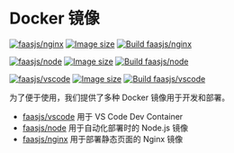 # Docker 镜像

[![faasjs/nginx](https://img.shields.io/badge/Docker-faasjs%2Fnginx-blue)](https://hub.docker.com/repository/docker/faasjs/nginx)
[![Image size](https://img.shields.io/docker/image-size/faasjs/nginx/latest)](https://hub.docker.com/repository/docker/faasjs/nginx)
[![Build faasjs/nginx](https://github.com/faasjs/faasjs/actions/workflows/build-nginx-image.yml/badge.svg)](https://github.com/faasjs/faasjs/actions/workflows/build-nginx-image.yml)

[![faasjs/node](https://img.shields.io/badge/Docker-faasjs%2Fnode-blue)](https://hub.docker.com/repository/docker/faasjs/node)
[![Image size](https://img.shields.io/docker/image-size/faasjs/node/latest)](https://hub.docker.com/repository/docker/faasjs/node)
[![Build faasjs/node](https://github.com/faasjs/faasjs/actions/workflows/build-node-image.yml/badge.svg)](https://github.com/faasjs/faasjs/actions/workflows/build-node-image.yml)

[![faasjs/vscode](https://img.shields.io/badge/Docker-faasjs%2Fvscode-blue)](https://hub.docker.com/repository/docker/faasjs/vscode)
[![Image size](https://img.shields.io/docker/image-size/faasjs/vscode/latest)](https://hub.docker.com/repository/docker/faasjs/vscode)
[![Build faasjs/vscode](https://github.com/faasjs/faasjs/actions/workflows/build-vscode-image.yml/badge.svg)](https://github.com/faasjs/faasjs/actions/workflows/build-vscode-image.yml)

为了便于使用，我们提供了多种 Docker 镜像用于开发和部署。

- [faasjs/vscode](https://github.com/faasjs/faasjs/tree/master/images/vscode) 用于 VS Code Dev Container
- [faasjs/node](https://github.com/faasjs/faasjs/tree/master/images/node) 用于自动化部署时的 Node.js 镜像
- [faasjs/nginx](https://github.com/faasjs/faasjs/tree/master/images/nginx) 用于部署静态页面的 Nginx 镜像
